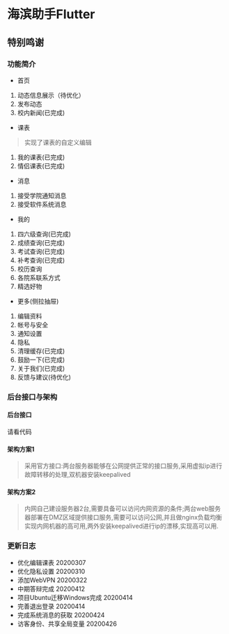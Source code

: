 # 海滨助手Flutter
## 特别鸣谢


### 功能简介
- 首页
1. 动态信息展示（待优化）
2. 发布动态
3. 校内新闻(已完成)
 
- 课表
> 实现了课表的自定义编辑
1. 我的课表(已完成)
2. 情侣课表(已完成)

- 消息
1. 接受学院通知消息
2. 接受软件系统消息

- 我的
1. 四六级查询(已完成)
2. 成绩查询(已完成)
3. 考试查询(已完成)
4. 补考查询(已完成)
5. 校历查询
6. 各院系联系方式
7. 精选好物
 - 更多(侧拉抽屉)
1. 编辑资料
2. 帐号与安全
3. 通知设置
4. 隐私
5. 清理缓存(已完成)
6. 鼓励一下(已完成)
7. 关于我们(已完成)
8. 反馈与建议(待优化)

### 后台接口与架构
#### 后台接口
请看代码
#### 架构方案1
> 采用官方接口:两台服务器能够在公网提供正常的接口服务,采用虚拟ip进行故障转移的处理,双机器安装keepalived
#### 架构方案2
> 内网自己建设服务器2台,需要具备可以访问内网资源的条件;两台web服务器部署在DMZ区域提供接口服务,需要可以访问公网,并且做nginx负载均衡实现内网机器的高可用,两外安装keepalived进行ip的漂移,实现高可以用.

### 更新日志
- 优化编辑课表  20200307
- 优化隐私设置  20200310
- 添加WebVPN  20200322
- 中期答辩完成 20200412
- 项目Ubuntu迁移Windows完成 20200414
- 完善退出登录 20200414
- 完成系统消息的获取 20200424
- 访客身份、共享全局变量 20200426